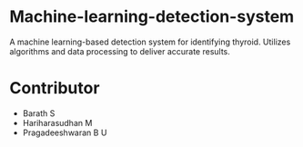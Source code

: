 # Machine-learning-detection-system
A machine learning-based detection system for identifying thyroid. Utilizes algorithms and data processing to deliver accurate results.
<br>
<h1>Contributor</h1>
<ul>
  <li>Barath S</li>
  <li>Hariharasudhan M</li>
  <li>Pragadeeshwaran B U</li>
</ul>
